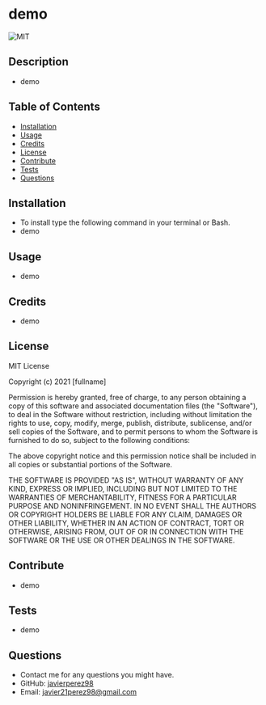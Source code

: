 # demo
![MIT](https://img.shields.io/github/license/microsoft/vscode)
## Description
<!-- Provide a short description explaining the what, why, and how of your project.
What was your motivation? Why did you build this project? What problem does it solve? What did you learn? -->
- demo

## Table of Contents

- [Installation](#installation)
- [Usage](#usage)
- [Credits](#credits)
- [License](#license)
- [Contribute](#contribute)
- [Tests](#tests)
- [Questions](#questions)

## Installation
<!-- What are the steps required to install your project? Provide a step-by-step description of how to get the development environment running. -->
- To install type the following command in your terminal or Bash.
- demo

## Usage
<!-- Provide instructions and examples for use. Include screenshots as needed. -->
- demo

## Credits
<!-- List your collaborators, if any, with links to their GitHub profiles. Links to websites or resources. -->
- demo

## License
<!-- If you need help choosing a license, refer to https://choosealicense.com/ -->
MIT License

Copyright (c) 2021 [fullname]

Permission is hereby granted, free of charge, to any person obtaining a copy
of this software and associated documentation files (the "Software"), to deal
in the Software without restriction, including without limitation the rights
to use, copy, modify, merge, publish, distribute, sublicense, and/or sell
copies of the Software, and to permit persons to whom the Software is
furnished to do so, subject to the following conditions:

The above copyright notice and this permission notice shall be included in all
copies or substantial portions of the Software.

THE SOFTWARE IS PROVIDED "AS IS", WITHOUT WARRANTY OF ANY KIND, EXPRESS OR
IMPLIED, INCLUDING BUT NOT LIMITED TO THE WARRANTIES OF MERCHANTABILITY,
FITNESS FOR A PARTICULAR PURPOSE AND NONINFRINGEMENT. IN NO EVENT SHALL THE
AUTHORS OR COPYRIGHT HOLDERS BE LIABLE FOR ANY CLAIM, DAMAGES OR OTHER
LIABILITY, WHETHER IN AN ACTION OF CONTRACT, TORT OR OTHERWISE, ARISING FROM,
OUT OF OR IN CONNECTION WITH THE SOFTWARE OR THE USE OR OTHER DEALINGS IN THE
SOFTWARE.

## Contribute
<!-- If you created an application or package and would like other developers to contribute it, you can include guidelines for how to do so. -->
- demo

## Tests
<!-- If your project has any tests provide examples on how to run them here. -->
- demo

## Questions

- Contact me for any questions you might have.
- GitHub: [javierperez98](https://github.com/javierperez98)
- Email: javier21perez98@gmail.com